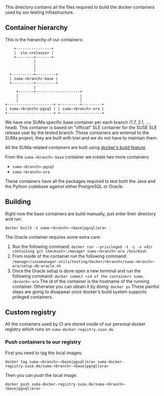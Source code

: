 This directory contains all the files required to build the docker containers
used by our testing infrastructure.

## Container hierarchy

This is the hierarchy of our containers:

```
    +----------------+
    |  sle-<release> |
    +--------+-------+
             |
             |
             |
  +----------+---------+
  | suma-<branch>-base |
  +----------+---------+
             |
     +-------+--------------------+
     |                            |
     |                            |
+---------------------+ +---------+---------+
| suma-<branch>-pgsql | | suma-<branch>-ora |
+---------------------+ +-------------------+
```

We have one SUMa specific base container per each branch (1.7, 2.1, ..., head).
This container is based on "official" SLE container for the SUSE SLE release
user by the tested branch. These containers are external to the SUMa project,
they are built with kiwi and we do not have to maintain them.

All the SUMa-related containers are built using
[docker's build feature](http://docs.docker.io/en/latest/use/builder/).

From the `suma-<branch>-base` container we create two more containers:

  * `suma-<branch>-pgsql`
  * `suma-<branch>-ora`

These containers have all the packages required to test both the Java and the
Python codebase against either PostgreSQL or Oracle.

## Building

Right now the base containers are build manually, just enter their directory and
run:
```
docker build -t suma-<branch>-<base|pgsql|ora> .
```

The Oracle container requires some extra care:
  1) Run the following command: `docker run --privileged -t -i -v <dir containing git checkout>:/manager suma-<branch>-ora /bin/bash`
  2) From inside of the container run the following command: `/manager/susemanager-utils/testing/docker/<branch>/suma-<branch>-ora/setup-db-oracle.sh`
  3) Once the Oracle setup is done open a new terminal and run the following command: `docker commit <id of the container> suma-<branch>-ora`
     The id of the container is the hostname of the running container. Otherwise you can obtain it by doing: `docker ps`
These painful steps are going to disappear once docker's build system supports prileged containers.

## Custom registry

All the containers used by CI are stored inside of our personal docker registry
which runs on `suma-docker-registry.suse.de`.

### Push containers to our registry

First you need to tag the local images:
```
docker tag suma-<branch>-<base|pgsql|ora> suma-docker-registry.suse.de/suma-<branch>-<base|pgsql|ora>
```

Then you can push the local image:
```
docker push suma-docker-registry.suse.de/suma-<branch>-<base|pgsql|ora>
```
